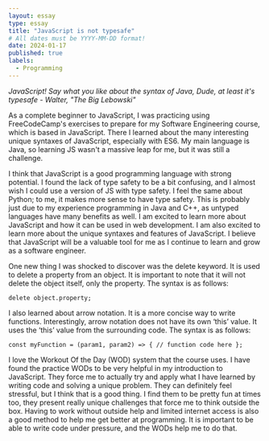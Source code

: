 ```yaml
---
layout: essay
type: essay
title: "JavaScript is not typesafe"
# All dates must be YYYY-MM-DD format!
date: 2024-01-17
published: true
labels:
  - Programming
---
```



*JavaScript! Say what you like about the syntax of Java, Dude, at least it's typesafe - Walter, "The Big Lebowski"*

As a complete beginner to JavaScript, I was practicing using FreeCodeCamp's exercises to prepare for my Software Engineering course, which is based in JavaScript. There I learned about the many interesting unique syntaxes of JavaScript, especially with ES6. My main language is Java, so learning JS wasn't a massive leap for me, but it was still a challenge. 

I think that JavaScript is a good programming language with strong potential. I found the lack of type safety to be a bit confusing, and I almost wish I could use a version of JS with type safety. I feel the same about Python; to me, it makes more sense to have type safety. This is probably just due to my experience programming in Java and C++, as untyped languages have many benefits as well. I am excited to learn more about JavaScript and how it can be used in web development. I am also excited to learn more about the unique syntaxes and features of JavaScript. I believe that JavaScript will be a valuable tool for me as I continue to learn and grow as a software engineer.

One new thing I was shocked to discover was the delete keyword. It is used to delete a property from an object. It is important to note that it will not delete the object itself, only the property. The syntax is as follows: 

```delete object.property;```

I also learned about arrow notation. It is a more concise way to write functions. Interestingly, arrow notation does not have its own ‘this’ value. It uses the ‘this’ value from the surrounding code. The syntax is as follows: 

```const myFunction = (param1, param2) => { // function code here };```



I love the Workout Of the Day (WOD) system that the course uses. I have found the practice WODs to be very helpful in my introduction to JavaScript. They force me to actually try and apply what I have learned by writing code and solving a unique problem. They can definitely feel stressful, but I think that is a good thing. I find them to be pretty fun at times too, they present really unique challenges that force me to think outside the box. Having to work without outside help and limited internet access is also a good method to help me get better at programming.  It is important to be able to write code under pressure, and the WODs help me to do that.

